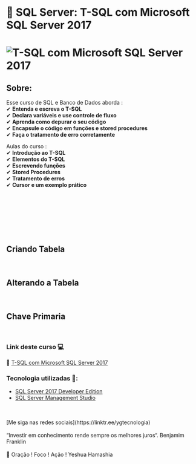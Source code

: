 # 🤘 SQL Server: T-SQL com Microsoft SQL Server 2017

<h1>
   <img src="https://i.ibb.co/0nx3fHc/4-T-SQL-com-Microsoft-SQL-Server-2017.png" alt="T-SQL com Microsoft SQL Server 2017" border="0">
</h1>

## Sobre: 

Esse curso de SQL e Banco de Dados aborda :<br>
✔  **Entenda e escreva o T-SQL**<br> 
✔  **Declara variáveis e use controle de fluxo**<br>
✔  **Aprenda como depurar o seu código**<br>
✔  **Encapsule o código em funções e stored procedures**<br>
✔  **Faça o tratamento de erro corretamente**<br>

Aulas do curso :<br>
✔  **Introdução ao T-SQL**<br> 
✔  **Elementos do T-SQL**<br> 
✔  **Escrevendo funções**<br>
✔  **Stored Procedures**<br>
✔  **Tratamento de erros**<br>
✔  **Cursor e um exemplo prático**<br>

<br>
<h2><br>
   <img src="" border="0">
</h2>
<br>
<h2>Criando Tabela<br>
   <img src="" border="0">
</h2>
<br>
<h2>Alterando a Tabela<br>
   <img src="" border="0">
</h2>
<br>
<h2>Chave Primaria<br>
   <img src="" border="0">
</h2>
<br>

 ### Link deste curso  💻

 🎯 <a href="https://cursos.alura.com.br/course/tsql-com-sql-server-2017" target="blank">T-SQL com Microsoft SQL Server 2017</a>

### Tecnologia utilizadas 🚀:

* <a href="https://www.microsoft.com/pt-br/sql-server/sql-server-downloads">SQL Server 2017 Developer Edition</a> 
* <a href="https://docs.microsoft.com/pt-br/sql/ssms/download-sql-server-management-studio-ssms">SQL Server Management Studio</a> 
<br>
<br>
[Me siga nas redes sociais](https://linktr.ee/ygtecnologia)
<br>
<br> 
“Investir em conhecimento rende sempre os melhores juros“. Benjamim Franklin
<br>
<br> 
🙏 Oração ! Foco ! Ação ! Yeshua Hamashia